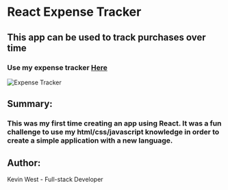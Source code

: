 # React Expense Tracker

## This app can be used to track purchases over time

### Use my expense tracker [Here](https://kw-react-expense-tracker.herokuapp.com/)

![Expense Tracker](https://i.imgur.com/aVA4aTX.jpg)

## Summary:
### This was my first time creating an app using React.  It was a fun challenge to use my html/css/javascript knowledge in order to create a simple application with a new language.


## Author:

Kevin West - Full-stack Developer
